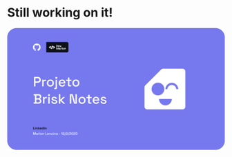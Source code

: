 # Still working on it!

![alt](https://raw.githubusercontent.com/MarlonLencina/Brisknotes/main/ButtonBrisknotes.png)
